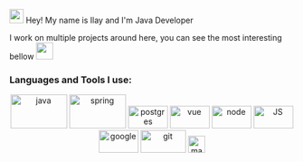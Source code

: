  <img src="https://media.giphy.com/media/hvRJCLFzcasrR4ia7z/giphy.gif" width="25px"> Hey! My name is Ilay and I'm Java Developer 
  
I work on multiple projects around here, you can see the most interesting bellow <img
 src="https://github.com/yep606/yep606/assets/51522871/3b387003-bf0b-4c2e-ad3d-fa6872300228" width="30">



### Languages and Tools I use:

<p align="center">
	<img title="Java" alt="java" src="/assets/java.svg" width="100" height="60" />
  <img title="Spring" alt="spring" src="/assets/spring.svg" width="100" height="60" />
  <img title="Postgres" alt="postgres" src="/assets/postgresql.svg" width="70" height="40" />
  <img title="Vue" alt="vue" src="/assets/vue.svg" width="70" height="40" />
  <img title="Node" alt="node" src="/assets/node.svg" width="70" height="40" />
  <img title="Javascript" alt="JS" src="/assets/js.svg" width="70" height="40" />
  <img title="Google" alt="google" src="/assets/google.svg" width="70" height="40" />
  <img title="Git" alt="git" src="/assets/git.svg" width="80" height="40" />
  <img title="Maven" alt="maven" src="/assets/maven.svg" height="30" />
</p>


